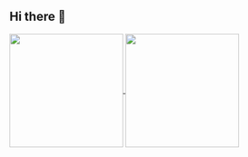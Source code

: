## Hi there 👋
<!--
![NaaQu's GitHub Stats](https://github-readme-stats.vercel.app/api?username=MQFEB07&show_icons=true)

[![Top Langs](https://github-readme-stats.vercel.app/api/top-langs/?username=MQFEB07&layout=compact)](https://github.com/MQFEB07)
-->
<a href="https://github.com/MQFEB07">
  <img height=200 align="center" src="https://github-readme-stats.vercel.app/api?username=MQFEB07&show_icons=true" />
</a>
<a href="https://github.com/MQFEB07">
  <img height=200 align="center" src="https://github-readme-stats.vercel.app/api/top-langs/?username=MQFEB07&layout=compact&card_width=320" />
</a>

<!--
**MQFEB07/MQFEB07** is a ✨ _special_ ✨ repository because its `README.md` (this file) appears on your GitHub profile.

Here are some ideas to get you started:

- 🔭 I’m currently working on ...
- 🌱 I’m currently learning ...
- 👯 I’m looking to collaborate on ...
- 🤔 I’m looking for help with ...
- 💬 Ask me about ...
- 📫 How to reach me: ...
- 😄 Pronouns: ...
- ⚡ Fun fact: ...
-->
